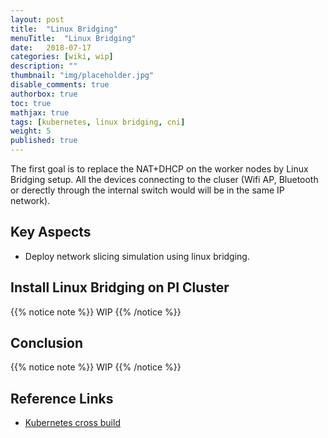```yaml
---
layout: post
title:  "Linux Bridging"
menuTitle:  "Linux Bridging"
date:   2018-07-17
categories: [wiki, wip]
description: ""
thumbnail: "img/placeholder.jpg"
disable_comments: true
authorbox: true
toc: true
mathjax: true
tags: [kubernetes, linux bridging, cni]
weight: 5
published: true
---
```


The first goal is to replace the NAT+DHCP on the worker nodes
by Linux Bridging setup. All the devices connecting to the
cluser (Wifi AP, Bluetooth or derectly through the internal
switch would will be in the same IP network).

<!--more-->

## Key Aspects

- Deploy network slicing simulation using linux bridging.

## Install Linux Bridging on PI Cluster

{{% notice note %}}
WIP
{{% /notice %}}

## Conclusion

{{% notice note %}}
WIP
{{% /notice %}}

## Reference Links

- [Kubernetes cross build]()

